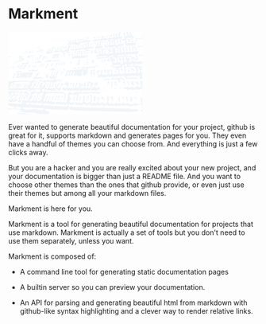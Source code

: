 # Markment

![logo](spec/images/logo.png)

Ever wanted to generate beautiful documentation for your project, github is great for it, supports markdown and generates pages for you. They even have a handful of themes you can choose from. And everything is just a few clicks away.

But you are a hacker and you are really excited about your new
project, and your documentation is bigger than just a README file. And
you want to choose other themes than the ones that github provide, or
even just use their themes but among all your markdown files.

Markment is here for you.

Markment is a tool for generating beautiful documentation for projects
that use markdown. Markment is actually a set of tools but you don't
need to use them separately, unless you want.

Markment is composed of:

* A command line tool for generating static documentation pages

* A builtin server so you can preview your documentation.

* An API for parsing and generating beautiful html from markdown with github-like syntax highlighting and a clever way to render relative links.

